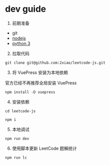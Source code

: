 # dev guide

1. 前期准备

- git
- [nodejs](https://nodejs.org/en/download)
- [python 3](https://www.python.org/downloads/)

2. 拉取代码

```
git clone git@github.com:2xiao/leetcode-js.git
```


3. 将 VuePress 安装为本地依赖

官方已经不再推荐全局安装 VuePress

```
npm install -D vuepress
```

4. 安装依赖

```
cd leetcode-js

npm i
```

5. 本地调试

```
npm run dev
```

6. 使用脚本更新 LeetCode 题解统计

```
npm run lc
```
